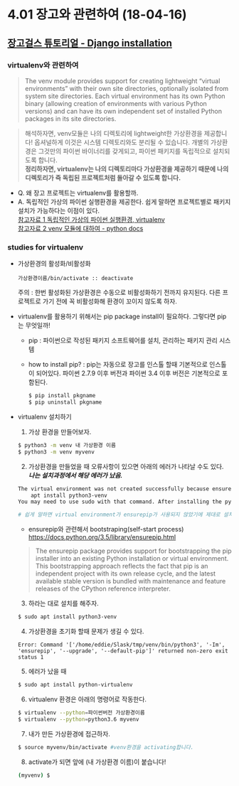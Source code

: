 4.01 장고와 관련하여 (18-04-16)
==

[장고걸스 튜토리얼 - Django installation](https://tutorial.djangogirls.org/ko/django_installation/)
--

### virtualenv와 관련하여
> The venv module provides support for creating lightweight “virtual environments” with their own site directories, optionally isolated from system site directories. Each virtual environment has its own Python binary (allowing creation of environments with various Python versions) and can have its own independent set of installed Python packages in its site directories.  

> 해석하자면, venv모듈은 나의 디렉토리에 lightweight한 가상환경을 제공합니다! 옵셔널하게 이것은 시스템 디렉토리와도 분리될 수 있습니다. 개별의 가상환경은 그것만의 파이썬 바이너리를 갖게되고, 파이썬 패키지를 독립적으로 설치되도록 합니다.  
**정리하자면, virtualenv는 나의 디렉토리마다 가상환경을 제공하기 때문에 나의 디렉토리가 즉 독립된 프로젝트처럼 돌아갈 수 있도록 합니다.**

- Q. 왜 장고 프로젝트는 virtualenv를 활용할까.
- A. 독립적인 가상의 파이썬 실행환경을 제공한다. 쉽게 말하면 프로젝트별로 패키지 설치가 가능하다는 이점이 있다.  
[참고자료 1 독립적인 가상의 파이썬 실행환경, virtualenv](http://ulismoon.tistory.com/2)  
[참고자료 2 venv 모듈에 대하여 - python docs](https://docs.python.org/3.5/library/venv.html)

### studies for virtualenv
- 가상환경의 활성화/비활성화
    ```
    가상환경이름/bin/activate :: deactivate
    ``` 
    주의 : 한번 활성화된 가상환경은 수동으로 비활성화하기 전까지 유지된다. 다른 프로젝트로 가기 전에 꼭 비활성화해 환경이 꼬이지 않도록 하자.

- virtualenv를 활용하기 위해서는 pip package install이 필요하다. 그렇다면 pip는 무엇일까!  

    - pip : 파이썬으로 작성된 패키지 소프트웨어를 설치, 관리하는 패키지 관리 시스템  

    - how to install pip? : pip는 자동으로 장고를 인스톨 할때 기본적으로 인스톨이 되어있다. 파이썬 2.7.9 이후 버전과 파이썬 3.4 이후 버전은 기본적으로 포함된다.  
        ```bash
        $ pip install pkgname 
        $ pip uninstall pkgname
        ```
- virtualenv 설치하기  

    1. 가상 환경을 만들어보자.
    ```bash
    $ python3 -m venv 내 가상환경 이름
    $ python3 -m venv myvenv
    ```
    2. 가상환경을 만들었을 때 오류사항이 있으면 아래의 에러가 나타날 수도 있다.  
    ***나는 설치과정에서 해당 에러가 났음.***  
  
    ```bash
    The virtual environment was not created successfully because ensurepip is not available.  On Debian/Ubuntu systems, you need to install the python3-venv package using the following command.
        apt install python3-venv
    You may need to use sudo with that command. After installing the python3-venv package, recreate your virtual environment.
    
    # 쉽게 말하면 virtual environment가 ensurepip가 사용되지 않았기에 제대로 설치되지 않은 것.
    ```
    - ensurepip와 관련해서 bootstraping(self-start process) https://docs.python.org/3.5/library/ensurepip.html  
    > The ensurepip package provides support for bootstrapping the pip installer into an existing Python installation or virtual environment. This bootstrapping approach reflects the fact that pip is an independent project with its own release cycle, and the latest available stable version is bundled with maintenance and feature releases of the CPython reference interpreter.  

    3. 하라는 대로 설치를 해주자.
    ```bash
    $ sudo apt install python3-venv
    ```
    4. 가상환경을 초기화 할때 문제가 생길 수 있다.
    ```
    Error: Command '['/home/eddie/Slask/tmp/venv/bin/python3', '-Im', 'ensurepip', '--upgrade', '--default-pip']' returned non-zero exit status 1
    ```
    5. 에러가 났을 때 
    ```bash
    $ sudo apt install python-virtualenv
    ```
    6. virtualenv 환경은 아래의 명령어로 작동한다.
    ```bash
    $ virtualenv --python=파이썬버전 가상환경이름
    $ virtualenv --python=python3.6 myvenv
    ```
    7. 내가 만든 가상환경에 접근하자.
    ```bash
    $ source myvenv/bin/activate #venv환경을 activating합니다.
    ```
    8. activate가 되면 앞에 (내 가상환경 이름)이 붙습니다!
    ```bash
    (myvenv) $
    ```